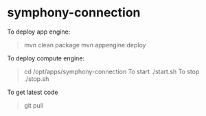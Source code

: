 # symphony-connection
To deploy app engine:
> mvn clean package
> mvn appengine:deploy

To deploy compute engine:
> cd /opt/apps/symphony-connection
To start
> ./start.sh
To stop
> ./stop.sh

To get latest code
> git pull
